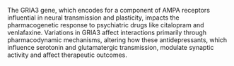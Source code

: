 The GRIA3 gene, which encodes for a component of AMPA receptors influential in neural transmission and plasticity, impacts the pharmacogenetic response to psychiatric drugs like citalopram and venlafaxine. Variations in GRIA3 affect interactions primarily through pharmacodynamic mechanisms, altering how these antidepressants, which influence serotonin and glutamatergic transmission, modulate synaptic activity and affect therapeutic outcomes.
